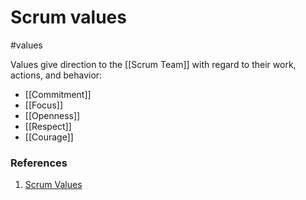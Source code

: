 # Scrum values
#values

Values give direction to the [[Scrum Team]] with regard to their work, actions, and behavior:

- [[Commitment]]
- [[Focus]]
- [[Openness]]
- [[Respect]]
- [[Courage]]

### References
1. [Scrum Values](https://scrumguides.org/scrum-guide.html#scrum-values)